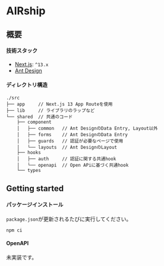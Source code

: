 # AIRship

## 概要

#### 技術スタック

- [Next.js](https://nextjs.org/): `^13.x`
- [Ant Design](https://ant.design/)

#### ディレクトリ構造

```
./src
├── app     // Next.js 13 App Routeを使用
├── lib     // ライブラリのラップなど
└── shared  // 共通のコード
    ├── component
    │   ├── common   // Ant DesignのData Entry, Layout以外
    │   ├── forms    // Ant DesignのData Entry
    │   ├── guards   // 認証が必要なページで使用
    │   └── layouts  // Ant DesignのLayout
    ├── hooks
    │   ├── auth     // 認証に関する共通hook
    │   └── openapi  // Open APiに基づく共通hook
    └── types
```

## Getting started

#### パッケージインストール

`package.json`が更新されるたびに実行してください。

```
npm ci
```

#### OpenAPI

未実装です。
